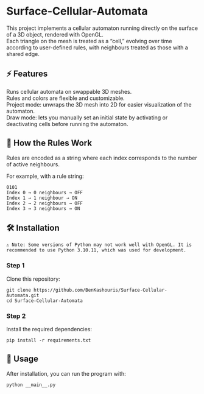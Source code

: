 # Surface-Cellular-Automata
This project implements a cellular automaton running directly on the surface of a 3D object, rendered with OpenGL. <br>
Each triangle on the mesh is treated as a “cell,” evolving over time according to user-defined rules, with neighbours treated as those with a shared edge.


## ⚡ Features
Runs cellular automata on swappable 3D meshes. <br>
Rules and colors are flexible and customizable. <br>
Project mode: unwraps the 3D mesh into 2D for easier visualization of the automaton. <br>
Draw mode: lets you manually set an initial state by activating or deactivating cells before running the automaton.


## 📖 How the Rules Work
Rules are encoded as a string where each index corresponds to the number of active neighbours.

For example, with a rule string: 

    0101 
    Index 0 → 0 neighbours → OFF
    Index 1 → 1 neighbour → ON 
    Index 2 → 2 neighbours → OFF 
    Index 3 → 3 neighbours → ON 

## 🛠 Installation

    ⚠️ Note: Some versions of Python may not work well with OpenGL. It is recommended to use Python 3.10.11, which was used for development. 

### Step 1
Clone this repository:

    git clone https://github.com/BenKashouris/Surface-Cellular-Automata.git
    cd Surface-Cellular-Automata

### Step 2
Install the required dependencies:

    pip install -r requirements.txt

## 🚀 Usage
After installation, you can run the program with:

    python __main__.py